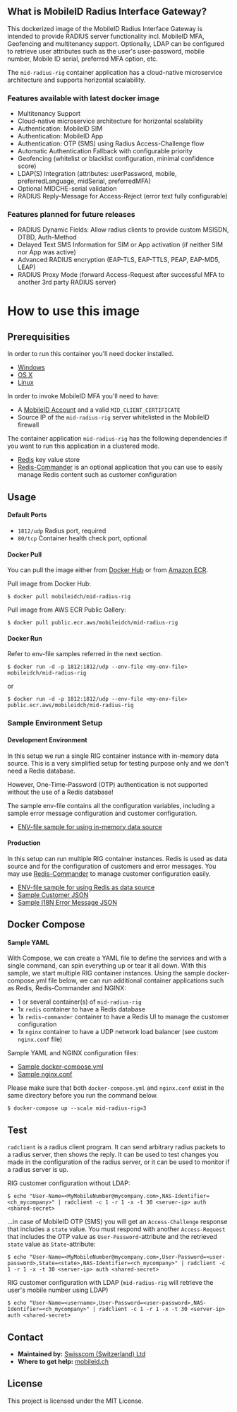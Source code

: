 ## What is MobileID Radius Interface Gateway?

This dockerized image of the MobileID Radius Interface Gateway is intended to provide RADIUS server functionality incl. MobileID MFA, Geofencing and multitenancy support. Optionally, LDAP can be configured to retrieve user attributes such as the user's user-password, mobile number, Mobile ID serial, preferred MFA option, etc.
 
The `mid-radius-rig` container application has a cloud-native microservice architecture and supports horizontal scalability.

### Features available with latest docker image
- Multitenancy Support
- Cloud-native microservice architecture for horizontal scalability
- Authentication: MobileID SIM
- Authentication: MobileID App
- Authentication: OTP (SMS) using Radius Access-Challenge flow
- Automatic Authentication Fallback with configurable priority
- Geofencing (whitelist or blacklist configuration, minimal confidence score)
- LDAP(S) Integration (attributes: userPassword, mobile, preferredLanguage, midSerial, preferredMFA)
- Optional MIDCHE-serial validation
- RADIUS Reply-Message for Access-Reject (error text fully configurable)

### Features planned for future releases
- RADIUS Dynamic Fields: Allow radius clients to provide custom MSISDN, DTBD, Auth-Method
- Delayed Text SMS Information for SIM or App activation (if neither SIM nor App was active)
- Advanced RADIUS encryption (EAP-TLS, EAP-TTLS, PEAP, EAP-MD5, LEAP)
- RADIUS Proxy Mode (forward Access-Request after successful MFA to another 3rd party RADIUS server)

# How to use this image
## Prerequisities

In order to run this container you'll need docker installed.

- [Windows](https://docs.docker.com/windows/started)
- [OS X](https://docs.docker.com/mac/started/)
- [Linux](https://docs.docker.com/linux/started/)

In order to invoke MobileID MFA you'll need to have:

- A [MobileID Account](https://www.mobileid.ch/en/business-customers) and a valid `MID_CLIENT_CERTIFICATE`
- Source IP of the `mid-radius-rig` server whitelisted in the MobileID firewall

The container application `mid-radius-rig` has the following dependencies if you want to run this application in a clustered mode.

- [Redis](https://hub.docker.com/_/redis) key value store
- [Redis-Commander](https://hub.docker.com/r/rediscommander/redis-commander) is an optional application that you can use to easily manage Redis content such as customer configuration

## Usage

#### Default Ports

- `1812/udp` Radius port, required
- `80/tcp` Container health check port, optional

#### Docker Pull

You can pull the image either from [Docker Hub](https://hub.docker.com/r/mobileidch/mid-radius-rig) or from [Amazon ECR](https://gallery.ecr.aws/mobileidch/mid-radius-rig).

Pull image from Docker Hub:

```shell
$ docker pull mobileidch/mid-radius-rig
```

Pull image from AWS ECR Public Gallery:

```shell
$ docker pull public.ecr.aws/mobileidch/mid-radius-rig
```

#### Docker Run

Refer to env-file samples referred in the next section.

```shell
$ docker run -d -p 1812:1812/udp --env-file <my-env-file> mobileidch/mid-radius-rig
```

or

```shell
$ docker run -d -p 1812:1812/udp --env-file <my-env-file> public.ecr.aws/mobileidch/mid-radius-rig
```

### Sample Environment Setup

#### Development Environment

In this setup we run a single RIG container instance with in-memory data source.
This is a very simplified setup for testing purpose only and we don't need a Redis database.

However, One-Time-Password (OTP) authentication is not supported without the use of a Redis database!

The sample env-file contains all the configuration variables, including a sample error message configuration and customer configuration.

* [ENV-file sample for using in-memory data source](https://github.com/MobileID-Strong-Authentication/mid-radius-rig/raw/main/samples/production-v0.5-noRedis.env.sample)

#### Production

In this setup can run multiple RIG container instances. Redis is used as data source and for the configuration of customers and error messages.
You may use [Redis-Commander](https://hub.docker.com/r/rediscommander/redis-commander) to manage customer configuration easily.

* [ENV-file sample for using Redis as data source](https://github.com/MobileID-Strong-Authentication/mid-radius-rig/raw/main/samples/production-v0.5.env.sample)
* [Sample Customer JSON](https://github.com/MobileID-Strong-Authentication/mid-radius-rig/raw/main/samples/redis-customer-configuration.sample)
* [Sample I18N Error Message JSON](https://github.com/MobileID-Strong-Authentication/mid-radius-rig/raw/main/samples/redis-i18n-errormsg-configuration.sample)

## Docker Compose
#### Sample YAML

With Compose, we can create a YAML file to define the services and with a single command, can spin everything up or tear it all down.
With this sample, we start multiple RIG container instances. Using the sample docker-compose.yml file below, we can run additional container applications such as Redis, Redis-Commander and NGINX:

- 1 or several container(s) of `mid-radius-rig`
- 1x `redis` container to have a Redis database
- 1x `redis-commander` container to have a Redis UI to manage the customer configuration
- 1x `nginx` container to have a UDP network load balancer (see custom `nginx.conf` file)

Sample YAML and NGINX configuration files:

* [Sample docker-compose.yml](https://github.com/MobileID-Strong-Authentication/mid-radius-rig/raw/main/samples/docker-compose.yml)
* [Sample nginx.conf](https://github.com/MobileID-Strong-Authentication/mid-radius-rig/raw/main/samples/nginx.conf)

Please make sure that both `docker-compose.yml` and `nginx.conf` exist in the same directory before you run the command below.

```
$ docker-compose up --scale mid-radius-rig=3
```

## Test

`radclient` is a radius client program. It can send arbitrary radius packets to a radius server, then shows the reply. It can be used to test changes you made in the configuration of the radius server, or it  can  be  used  to monitor if a radius server is up.

RIG customer configuration without LDAP: 

```
$ echo "User-Name=<MyMobileNumber@mycompany.com>,NAS-Identifier=<ch_mycompany>" | radclient -c 1 -r 1 -x -t 30 <server-ip> auth <shared-secret>
```

...in case of MobileID OTP (SMS) you will get an `Access-Challenge` response that includes a `state` value. You must respond with another `Access-Request` that includes the OTP value as `User-Password`-attribute and the retrieved `state` value as `State`-attribute: 

```
$ echo "User-Name=<MyMobileNumber@mycompany.com>,User-Password=<user-password>,State=<state>,NAS-Identifier=<ch_mycompany>" | radclient -c 1 -r 1 -x -t 30 <server-ip> auth <shared-secret> 
```

RIG customer configuration with LDAP (`mid-radius-rig` will retrieve the user's mobile number using LDAP)

```
$ echo "User-Name=<username>,User-Password=<user-password>,NAS-Identifier=<ch_mycompany>" | radclient -c 1 -r 1 -x -t 30 <server-ip> auth <shared-secret>
```

## Contact

- **Maintained by:** [Swisscom (Switzerland) Ltd](https://www.swisscom.ch/mid)
- **Where to get help:** [mobileid.ch](https://www.mobileid.ch/en/contact)

## License

This project is licensed under the MIT License.
